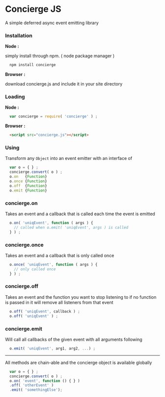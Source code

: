 # Concierge JS

A simple deferred async event emitting library

### Installation

  **Node** **:**

  simply install through npm. ( node package manager )
```javascript
  npm install concierge
```

  **Browser** **:**<br>

download concierge.js and include it in your site directory

### Loading

  **Node** **:**
```javascript
  var concierge = require( 'concierge' ) ;
```

  **Browser** **:**
```html
  <script src="concierge.js"></script>
```

### Using

  Transform any `Object` into an event emitter with an interface of
```javascript
  var o = { } ;
  concierge.convert( o ) ;
  o.on   {Function}
  o.once {Function}
  o.off  {Function}
  o.emit {Function}
```

### concierge.on
  Takes an event and a callback that is called each time the event is emitted
```javascript
  o.on( 'uniqEvent', function ( args ) {
    // called when o.emit( 'uniqEvent', args ) is called
  } ) ;
```
### concierge.once
  Takes an event and a callback that is only called once
```javascript
  o.once( 'uniqEvent', function ( args ) {
    // only called once
  } ) ;
```
### concierge.off
  Takes an event and the function you want to stop listening to
  if no function is passed in it will remove all listeners from that event
```javascript
  o.off( 'uniqEvent', callback ) ;
  o.off( 'uniqEvent' ) ;
```
### concierge.emit
  Will call all callbacks of the given event with all arguments following
```javascript
  o.emit( 'uniqEvent', arg1, arg2, ...) ;
```

---

All methods are chain-able and the concierge object is available globally
```javascript
  var o = { } ;
  concierge.convert( o ) ;
  o.on( 'event', function () { } )
  .off( 'otherEvent' )
  .emit( 'somethingElse');
```
